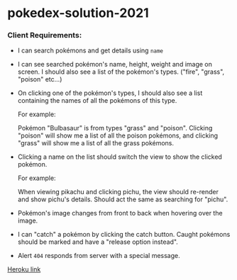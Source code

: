 # pokedex-solution-2021

### Client Requirements:

- I can search pokémons and get details using `name`
- I can see searched pokémon's name, height, weight and image on screen.
  I should also see a list of the pokémon's types. ("fire", "grass", "poison" etc...)
- On clicking one of the pokémon's types, I should also see a list containing the names of all the pokémons of this type.

  For example:

  Pokémon "Bulbasaur" is from types "grass" and "poison". Clicking "poison" will show me a list of all the poison pokémons, and clicking "grass" will show me a list of all the grass pokémons.

- Clicking a name on the list should switch the view to show the clicked pokémon.

  For example:

  When viewing pikachu and clicking pichu, the view should re-render and show pichu's details. Should act the same as searching for "pichu".

- Pokémon's image changes from front to back when hovering over the image.
- I can "catch" a pokémon by clicking the catch button. Caught pokémons should be marked and have a "release option instead".
- Alert `404` responds from server with a special message.

[Heroku link](https://murmuring-cove-95500.herokuapp.com/)
